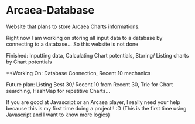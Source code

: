 # Arcaea-Database
Website that plans to store Arcaea Charts informations.

Right now I am working on storing all input data to a database by connecting to a database...
So this website is not done

Finished: Inputting data, Calculating Chart potentials, Storing/ Listing charts by Chart potentials

**Working On: Database Connection, Recent 10 mechanics

Future plan: Listing Best 30/ Recent 10 from Recent 30, Trie for Chart searching, HashMap for repetitive Charts...

If you are good at Javascript or an Arcaea player, I really need your help because this is my first time doing a project!! :D
(This is the first time using Javascript and I want to know more logics)

